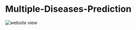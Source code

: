 # Multiple-Diseases-Prediction
![website view](https://github.com/NMNayan57/Multiple-Diseases-Prediction/assets/72163807/28910571-f3e8-489a-b590-6b0f03226348)

